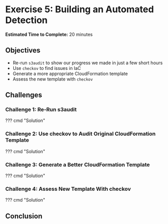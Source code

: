 # Exercise 5: Building an Automated Detection

<!-- markdownlint-disable MD007 MD033-->

<!--Overriding style-->
<style>
  :root {
    --sans-primary-color: #0000ff;
}
</style>

**Estimated Time to Complete:** 20 minutes

## Objectives

- Re-run `s3audit` to show our progress we made in just a few short hours
- Use `checkov` to find issues in IaC
- Generate a more appropriate CloudFormation template
- Assess the new template with `checkov`

## Challenges

### Challenge 1: Re-Run s3audit

??? cmd "Solution"

### Challenge 2: Use checkov to Audit Original CloudFormation Template

??? cmd "Solution"

### Challenge 3: Generate a Better CloudFormation Template

??? cmd "Solution"

### Challenge 4: Assess New Template With checkov

??? cmd "Solution"

## Conclusion
